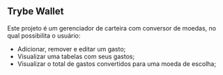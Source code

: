 ## Trybe Wallet
Este projeto é um gerenciador de carteira com conversor de moedas, no qual possibilita o usuário:

* Adicionar, remover e editar um gasto;
* Visualizar uma tabelas com seus gastos;
* Visualizar o total de gastos convertidos para uma moeda de escolha;

<!--
## Links
  - Repository: https://github.com/firminoandre/financiae
  

## Technologies 

Here are the technologies used in the front-end of the project

* VueJS 3
* TailwindCSS 2.2.17
* API Laravel (branch back-end)

## Used services

* Github

## Vue Libs

* js-cookie 🍪
* SweetAlert 
* VueX 
* Vue Router
* Axios


## Starting

* Dependency
  - VueJS 3

* Project installation.
  - npm install
  
* Project execution.
  - npm run serve
  
* Compilation for production.
  - npm run build
  


## How to use

### 1 - When you enter the project, you will see the home page.

![Homepage image](https://raw.githubusercontent.com/firminoandre/financiae/front-end/public/readme/home.png)

### 2 - Login screen if you already have a registered account.

![Login](https://raw.githubusercontent.com/firminoandre/financiae/front-end/public/readme/login.png)

### 3 - Or simply create your account.

![Sign up](https://raw.githubusercontent.com/firminoandre/financiae/front-end/public/readme/cadastro.png)

### 4 - This is a dashboard!

![Dashboard](https://raw.githubusercontent.com/firminoandre/financiae/front-end/public/readme/dash2.png)


### 5 - This is the part of your categories.

![Dashboard](https://raw.githubusercontent.com/firminoandre/financiae/front-end/public/readme/categorias.png)

### 5 - This is edit modal of category.

![Dashboard](https://raw.githubusercontent.com/firminoandre/financiae/front-end/public/readme/editModal.png)


## Features

The main features of the project are:
 - Dashboard with graphics.
 - Front-end switch for colors.
 - Layout adjustments.
 - Financial printing.


  ## Version

  1.0.0.0
  - The project is still **-NOT-** completed as an MVP (there are basic functions not yet implemented)


  ## Author

  * **Firmino Andre** 

  Please follow me on github and join us!
  Thanks for your visit and good coding!
 Olá, Tryber!
Esse é apenas um arquivo inicial para o README do seu projeto.
É essencial que você preencha esse documento por conta própria, ok?
Não deixe de usar nossas dicas de escrita de README de projetos, e deixe sua criatividade brilhar!
:warning: IMPORTANTE: você precisa deixar nítido:
- quais arquivos/pastas foram desenvolvidos por você; 
- quais arquivos/pastas foram desenvolvidos por outra pessoa estudante;
- quais arquivos/pastas foram desenvolvidos pela Trybe.
-->

